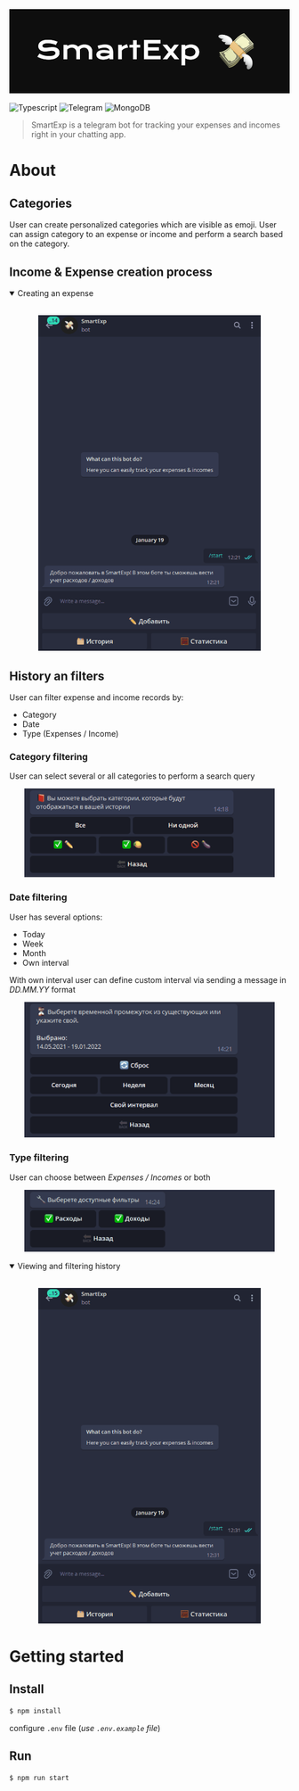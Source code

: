 <img src="./public/cover.png">

![Typescript](https://img.shields.io/badge/TypeScript-007ACC?style=for-the-badge&logo=typescript&logoColor=white)
![Telegram](https://img.shields.io/badge/Telegram-2CA5E0?style=for-the-badge&logo=telegram&logoColor=white)
![MongoDB](https://img.shields.io/badge/MongoDB-%234ea94b.svg?style=for-the-badge&logo=mongodb&logoColor=white)

> SmartExp is a telegram bot for tracking your  expenses and incomes right in your chatting app.

# About
## Categories
User can create personalized categories which are visible as emoji. User can assign category to an expense or income and perform a search based on the category.

## Income & Expense creation process
<details open>
<summary>Creating an expense</summary>
<br>
<p align="center">
  <img src="./public/1.gif" alt="Computer man" width="400px">
</p>
</details>

## History an filters
User can filter expense and income records by:
- Category
- Date
- Type (Expenses / Income)

### Category filtering
User can select several or all categories to perform a search query

<p align="center">
  <img src="./public/3.gif" alt="Computer man" width="450px">
</p>

### Date filtering
User has several options: 
 - Today
 - Week
 - Month
 - Own interval

With own interval user can define custom interval via sending a message in *DD.MM.YY* format

<p align="center">
  <img src="./public/4.gif" alt="Computer man" width="450px">
</p>

### Type filtering
User can choose between *Expenses / Incomes* or both 

<p align="center">
  <img src="./public/5.gif" alt="Computer man" width="450px">
</p>

<details open>
<summary>Viewing and filtering history</summary>
<br>
<p align="center">
  <img src="./public/2.gif" alt="Computer man" width="400px">
</p>
</details>


# Getting started
## Install

```sh
$ npm install
```
configure `.env` file (*use `.env.example` file*)

## Run

```sh
$ npm run start
```
